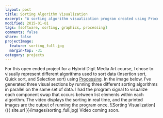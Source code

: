 ```yaml
---
layout: post
title: Sorting Algorithm Visualization
excerpt: "A sorting algorithm visualization program created using Processing as a final project for a Hybrid Digital Media course."
modified: 2015-01-01
tags: [software, sorting, graphics, processing]
comments: false
share: false
projectImage:
  feature: sorting_full.jpg
  margin-top: -31
category: projects
---
```


For this open ended project for a Hybrid Digit Media Art course, I chose to visually represent different algorithms used to sort data (Insertion sort, Quick sort, and Selection sort) using <a href="https://www.processing.org/" target="_blank">Processing</a>. In the image below, I’ve generated three visual sections by running three different sorting algorithms in parallel on the same set of data. I had the program signal to visualize each component swap that occurs between list elements within each algorithm. The video displays the sorting in real time, and the printed images are the output of running the program once.
![Sorting Visualization]({{ site.url }}/images/sorting_full.jpg)
Video coming soon.
